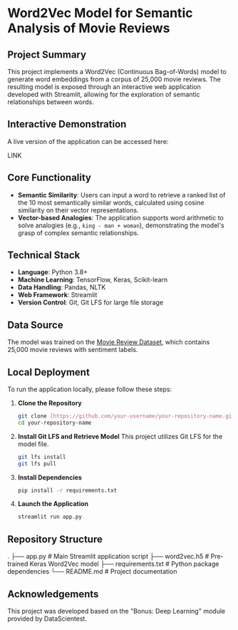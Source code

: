 # Word2Vec Model for Semantic Analysis of Movie Reviews

## Project Summary

This project implements a Word2Vec (Continuous Bag-of-Words) model to generate word embeddings from a corpus of 25,000 movie reviews. The resulting model is exposed through an interactive web application developed with Streamlit, allowing for the exploration of semantic relationships between words.

## Interactive Demonstration

A live version of the application can be accessed here:

LINK

## Core Functionality

* **Semantic Similarity**: Users can input a word to retrieve a ranked list of the 10 most semantically similar words, calculated using cosine similarity on their vector representations.
* **Vector-based Analogies**: The application supports word arithmetic to solve analogies (e.g., `king - man + woman`), demonstrating the model's grasp of complex semantic relationships.

## Technical Stack

* **Language**: Python 3.8+
* **Machine Learning**: TensorFlow, Keras, Scikit-learn
* **Data Handling**: Pandas, NLTK
* **Web Framework**: Streamlit
* **Version Control**: Git, Git LFS for large file storage

## Data Source

The model was trained on the [Movie Review Dataset](https://train-exo.s3.eu-west-1.amazonaws.com/2317/Movie%20Review.csv), which contains 25,000 movie reviews with sentiment labels.

## Local Deployment

To run the application locally, please follow these steps:

1.  **Clone the Repository**
    ```bash
    git clone [https://github.com/your-username/your-repository-name.git](https://github.com/your-username/your-repository-name.git)
    cd your-repository-name
    ```

2.  **Install Git LFS and Retrieve Model**
    This project utilizes Git LFS for the model file.
    ```bash
    git lfs install
    git lfs pull
    ```

3.  **Install Dependencies**
    ```bash
    pip install -r requirements.txt
    ```

4.  **Launch the Application**
    ```bash
    streamlit run app.py
    ```

## Repository Structure
    

.
├── app.py              # Main Streamlit application script
├── word2vec.h5             # Pre-trained Keras Word2Vec model
├── requirements.txt    # Python package dependencies
└── README.md           # Project documentation


## Acknowledgements

This project was developed based on the "Bonus: Deep Learning" module provided by DataScientest.
